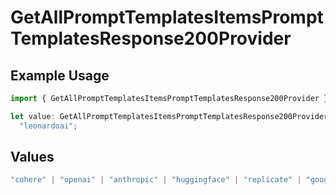 # GetAllPromptTemplatesItemsPromptTemplatesResponse200Provider

## Example Usage

```typescript
import { GetAllPromptTemplatesItemsPromptTemplatesResponse200Provider } from "@orq-ai/node/models/operations";

let value: GetAllPromptTemplatesItemsPromptTemplatesResponse200Provider =
  "leonardoai";
```

## Values

```typescript
"cohere" | "openai" | "anthropic" | "huggingface" | "replicate" | "google" | "google-ai" | "azure" | "aws" | "anyscale" | "perplexity" | "groq" | "fal" | "leonardoai" | "nvidia" | "jina" | "togetherai" | "elevenlabs"
```